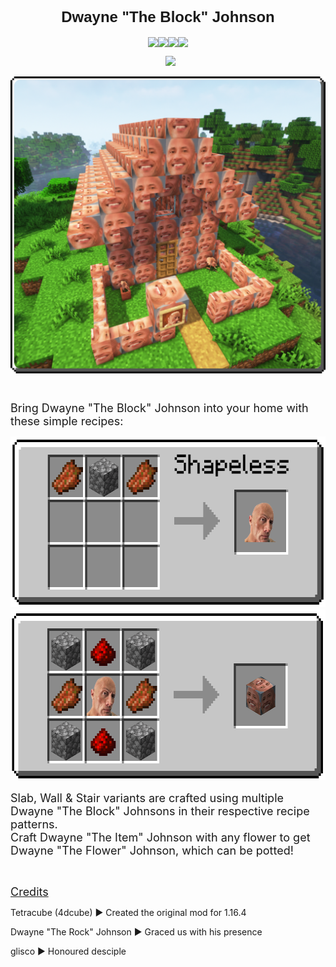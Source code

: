 <h2 style="text-align: center">
    <span style="font-family: impact, sans-serif; font-size: 24px">Dwayne "The Block" Johnson</span>
</h2>
<p style="text-align: center; display: flex; justify-content: center">
    <img style="display: block" src="https://img.shields.io/badge/mod%20loader-Fabric-brightgreen" />
    <img style="display: block" src="https://img.shields.io/badge/latest%20version-1.20-blue" />
    <img style="display: block" src="https://img.shields.io/github/issues/Khazoda/dwayne-the-block-johnson" />
    <img style="display: block" src="https://img.shields.io/github/last-commit/Khazoda/dwayne-the-block-johnson" />
</p>

<p style="text-align: center; display: flex; justify-content: center">
    <a href="https://www.curseforge.com/minecraft/mc-mods/dwayne-the-block-johnson"><img
            src="https://cf.way2muchnoise.eu/versions/429797.svg" alt="" style="margin-right: 2px" /></a>
    <a href="https://www.curseforge.com/minecraft/mc-mods/dwayne-the-block-johnson"> <img
            src="https://cf.way2muchnoise.eu/full_429797_downloads.svg" alt=""
            style="margin-left: 2px;margin-right: 2px" /></a>
    <a href="https://modrinth.com/mod/dwayne"><img style="margin-left: 2px"
            src="https://img.shields.io/modrinth/dt/dwayne?label=Modrinth%20Downloads" /></a>
</p>
<p style="text-align: center; display: flex; justify-content: center">
    <img src="https://github.com/Khazoda/dwayne-the-block-johnson/raw/master/web_assets/splash_2.0.1.png" alt="Dwayne House" width="1146" />
</p>
<p style="display: flex; justify-content: center; text-align: left">&nbsp;</p>
<p>
    <span style="font-size: 18px">Bring Dwayne "The Block" Johnson into your home with these simple
        recipes:</span>
</p>
<p>
    <span style="font-size: 18px"><img
            src="https://github.com/Khazoda/dwayne-the-block-johnson/raw/master/web_assets/item_recipe.png"
            alt='Dwayne "The Item" Johnson' width="608" height="273" /></span><span style="font-size: 18px"><img
            src="https://github.com/Khazoda/dwayne-the-block-johnson/raw/master/web_assets/block_recipe.png"
            alt='Dwayne "The Block" Johnson Recipe' width="608" height="273" /></span>
</p>
<p>
    <span style="font-size: 18px">Slab, Wall & Stair variants are crafted using multiple Dwayne "The Block"
        Johnsons in their respective recipe patterns.<br /></span>
        <span style="font-size: 18px">Craft Dwayne "The Item" Johnson with any flower to get Dwayne "The Flower" Johnson, which can be potted!<br /></span>
</p>
<p>&nbsp;</p>
<p><span style="text-decoration: underline; font-size: 18px">Credits</span></p>
<p>Tetracube (4dcube) ▶ Created the original mod for 1.16.4</p>
<p>Dwayne "The Rock" Johnson&nbsp;▶ Graced us with his presence</p>
<p>glisco&nbsp;▶ Honoured desciple</p>